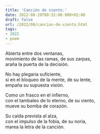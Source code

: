 ```yaml
---
title: 'Canción de viento.'
date: 2022-08-29T00:32:00.000+02:00
draft: false
url: /2022/08/cancion-de-viento.html
tags: 
- 2022
- poem
---
```


Abierta entre dos ventanas,  
movimiento de las ramas, de sus zarpas,  
araña la puerta de la decisión.  

No hay plegaria suficiente,  
si en el bloqueo de la mente, de su lente,  
empaña su supuesta visión.  

Como un frasco en el infierno,  
con el tambaleo de lo eterno, de su viento,   
mueve su bomba de corazón.  

Su caída prevista al alza,  
con el impulso de la fobia, de su noria,  
marea la letra de la canción.  
